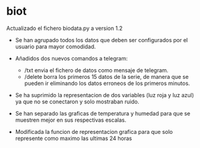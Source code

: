 # biot

Actualizado el fichero biodata.py a version 1.2

* Se han agrupado todos los datos que deben ser configurados por el usuario para mayor comodidad.
* Añadidos dos nuevos comandos a telegram:
  * /txt  envia el fichero de datos como mensaje de telegram.
  * /delete  borra los primeros 15 datos de la serie, de manera que se pueden ir eliminando los datos erroneos de los primeros minutos.

* Se ha suprimido la representacion de dos variables (luz roja y luz azul) ya que no se conectaron y solo mostraban ruido.
* Se han separado las graficas de temperatura y humedad para que se muestren mejor en sus respectivas escalas.
* Modificada la funcion de representacion grafica para que solo represente como maximo las ultimas 24 horas
